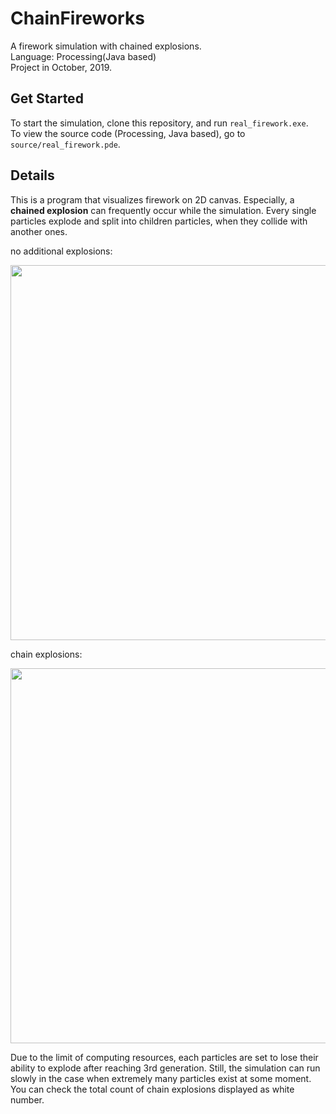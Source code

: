 # ChainFireworks
A firework simulation with chained explosions.  
Language: Processing(Java based)  
Project in October, 2019.

## Get Started
To start the simulation, clone this repository, and run `real_firework.exe`.  
To view the source code (Processing, Java based), go to `source/real_firework.pde`.

## Details
This is a program that visualizes firework on 2D canvas. Especially, 
a **chained explosion** can frequently occur while the simulation. Every single particles explode and split into children particles, when they collide with another ones.

no additional explosions:
<p align = "center">
<img src = "https://user-images.githubusercontent.com/99002885/155993818-c23b64ec-faa7-4f8a-b58d-a181c8f4f675.gif", width = 600>
</p>

chain explosions:
<p align = "center">
<img src = "https://user-images.githubusercontent.com/99002885/155996163-92cf4493-63fa-4439-aefa-50a84ff0c728.gif", width = 600>
</p>

Due to the limit of computing resources, each particles are set to lose their ability to explode after reaching 3rd generation. Still, the simulation can run slowly in the case when extremely many particles exist at some moment. You can check the total count of chain explosions displayed as white number.
